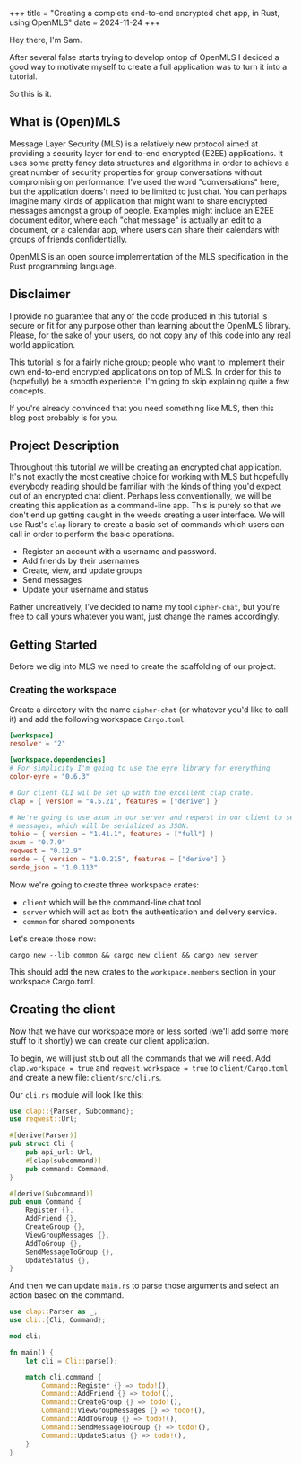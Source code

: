 +++
title = "Creating a complete end-to-end encrypted chat app, in Rust, using OpenMLS"
date = 2024-11-24
+++

Hey there, I'm Sam.

After several false starts trying to develop ontop of OpenMLS I decided a good way to motivate myself to create a full application
was to turn it into a tutorial.

So this is it.

## What is (Open)MLS

Message Layer Security (MLS) is a relatively new protocol aimed at providing a security layer for end-to-end encrypted (E2EE) applications.
It uses some pretty fancy data structures and algorithms in order to achieve a great number of security properties for group conversations
without compromising on performance. I've used the word "conversations" here, but the application doens't need to be limited to just chat. You
can perhaps imagine many kinds of application that might want to share encrypted messages amongst a group of people. Examples might include an
E2EE document editor, where each "chat message" is actually an edit to a document, or a calendar app, where users can share their calendars
with groups of friends confidentially.

OpenMLS is an open source implementation of the MLS specification in the Rust programming language.

## Disclaimer

I provide no guarantee that any of the code produced in this tutorial is secure or fit for any purpose other than
learning about the OpenMLS library. Please, for the sake of your users, do not copy any of this code into any real world application.

This tutorial is for a fairly niche group; people who want to implement their own end-to-end encrypted applications on top of MLS.
In order for this to (hopefully) be a smooth experience, I'm going to skip explaining quite a few concepts.

If you're already convinced that you need something like MLS, then this blog post probably is for you.

## Project Description

Throughout this tutorial we will be creating an encrypted chat application. It's not exactly the most creative choice for
working with MLS but hopefully everybody reading should be familiar with the kinds of thing you'd expect out of an encrypted chat
client. Perhaps less conventionally, we will be creating this application as a command-line app. This is purely so that we don't end
up getting caught in the weeds creating a user interface. We will use Rust's `clap` library to create a basic set of commands which users
can call in order to perform the basic operations.

- Register an account with a username and password.
- Add friends by their usernames
- Create, view, and update groups
- Send messages
- Update your username and status

Rather uncreatively, I've decided to name my tool `cipher-chat`, but you're free to call yours whatever you want, just change the names accordingly.

## Getting Started

Before we dig into MLS we need to create the scaffolding of our project.

### Creating the workspace

Create a directory with the name `cipher-chat` (or whatever you'd like to call it) and add the following workspace `Cargo.toml`.

```toml
[workspace]
resolver = "2"

[workspace.dependencies]
# For simplicity I'm going to use the eyre library for everything
color-eyre = "0.6.3"

# Our client CLI wil be set up with the excellent clap crate.
clap = { version = "4.5.21", features = ["derive"] }

# We're going to use axum in our server and reqwest in our client to send
# messages, which will be serialized as JSON.
tokio = { version = "1.41.1", features = ["full"] }
axum = "0.7.9"
reqwest = "0.12.9"
serde = { version = "1.0.215", features = ["derive"] }
serde_json = "1.0.113"
```

Now we're going to create three workspace crates:
- `client` which will be the command-line chat tool
- `server` which will act as both the authentication and delivery service.
- `common` for shared components

Let's create those now:

```shell
cargo new --lib common && cargo new client && cargo new server
```

This should add the new crates to the `workspace.members` section in your workspace Cargo.toml.

## Creating the client

Now that we have our workspace more or less sorted (we'll add some more stuff to it shortly) we can create our
client application.

To begin, we will just stub out all the commands that we will need. Add `clap.workspace = true` and `reqwest.workspace = true`
to `client/Cargo.toml` and create a new file: `client/src/cli.rs`.

Our `cli.rs` module will look like this:

```rust
use clap::{Parser, Subcommand};
use reqwest::Url;

#[derive(Parser)]
pub struct Cli {
    pub api_url: Url,
    #[clap(subcommand)]
    pub command: Command,
}

#[derive(Subcommand)]
pub enum Command {
    Register {},
    AddFriend {},
    CreateGroup {},
    ViewGroupMessages {},
    AddToGroup {},
    SendMessageToGroup {},
    UpdateStatus {},
}
```

And then we can update `main.rs` to parse those arguments and select an action based on the command.

```rust
use clap::Parser as _;
use cli::{Cli, Command};

mod cli;

fn main() {
    let cli = Cli::parse();

    match cli.command {
        Command::Register {} => todo!(),
        Command::AddFriend {} => todo!(),
        Command::CreateGroup {} => todo!(),
        Command::ViewGroupMessages {} => todo!(),
        Command::AddToGroup {} => todo!(),
        Command::SendMessageToGroup {} => todo!(),
        Command::UpdateStatus {} => todo!(),
    }
}
```
